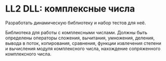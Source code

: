# LL2 DLL: комплексные числа #

Разработать динамическую библиотеку и набор тестов для неё.

Библиотека для работы с комплексными числами. Должны быть определены 
операторы сложения, вычитания, умножения, деления, вывода в поток, 
копирования, сравнения, функции извлечения степени и вычисления модуля 
комплексного числа, нахождение сопряженного комплексного числа. 
